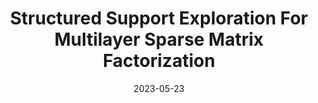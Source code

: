 ---
title: "Structured Support Exploration For Multilayer Sparse Matrix Factorization"
collection: publications
permalink: /publication/2023-05-23-optimalsparseNN
type: preprint
date: 2023-05-23
venue: 'Hal and Arxiv'
paperurl: 'https://arxiv.org/abs/2306.02666'
---